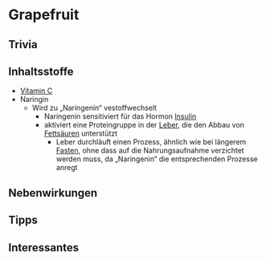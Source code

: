 # Grapefruit

## Trivia

## Inhaltsstoffe
- [Vitamin C](../../Nahrungs_Inhaltsstoffe/Vitamine/Vitamin%20C.md)
- Naringin
	- Wird zu „Naringenin“ vestoffwechselt
		- Naringenin sensitiviert für das Hormon [Insulin](../../Nahrungs_Inhaltsstoffe/Hormone/Insulin.md)
		- aktiviert eine Proteingruppe in der [Leber](../../../Menschlicher%20Körper/Verdauungssystem/Leber.md), die den Abbau von [Fettsäuren](../../Nahrungs_Inhaltsstoffe/Fettsäuren/Fettsäuren.md) unterstützt
			- Leber durchläuft einen Prozess, ähnlich wie bei längerem [Fasten](../../../Glossar/Fasten.md), ohne dass auf die Nahrungsaufnahme verzichtet werden muss, da „Naringenin“ die entsprechenden Prozesse anregt

## Nebenwirkungen


## Tipps

## Interessantes

